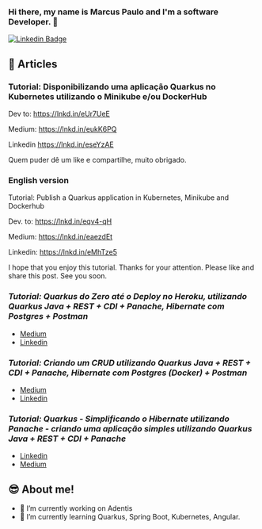 ### Hi there, my name is Marcus Paulo and I'm a software Developer. 👋

[![Linkedin Badge](https://img.shields.io/badge/-Marcus%20Paulo-18186f?style=flat-square&logo=Linkedin&logoColor=white&link=https://www.linkedin.com/in/marcuspaulo/)](https://www.linkedin.com/in/marcuspaulo/) 


## :blue_book: Articles

### Tutorial: Disponibilizando uma aplicação Quarkus no Kubernetes utilizando o Minikube e/ou DockerHub

Dev to:
https://lnkd.in/eUr7UeE

Medium:
https://lnkd.in/eukK6PQ

Linkedin
https://lnkd.in/eseYzAE

Quem puder dê um like e compartilhe, muito obrigado.


### English version
Tutorial: Publish a Quarkus application in Kubernetes, Minikube and Dockerhub

Dev. to: https://lnkd.in/eqv4-qH

Medium: https://lnkd.in/eaezdEt

Linkedin: https://lnkd.in/eMhTze5

I hope that you enjoy this tutorial. Thanks for your attention. Please like and share this post. See you soon.

### *Tutorial: Quarkus do Zero até o Deploy no Heroku, utilizando Quarkus Java + REST + CDI + Panache, Hibernate com Postgres + Postman*
 - [Medium](https://medium.com/@marcus.paulo/tutorial-quarkus-do-zero-at%C3%A9-o-deploy-no-heroku-utilizando-quarkus-java-rest-cdi-panache-8d702caf451f)
 - [Linkedin](https://www.linkedin.com/post/edit/6663592212456185856/)

### *Tutorial: Criando um CRUD utilizando Quarkus Java + REST + CDI + Panache, Hibernate com Postgres (Docker) + Postman*
 - [Medium](https://medium.com/@marcus.paulo/tutorial-criando-um-crud-utilizando-quarkus-java-rest-cdi-panache-hibernate-com-postgres-59793e0d7162)
 - [Linkedin](https://www.linkedin.com/post/edit/6610201209796124672/)

### *Tutorial: Quarkus - Simplificando o Hibernate utilizando Panache - criando uma aplicação simples utilizando Quarkus Java + REST + CDI + Panache*
 - [Linkedin](https://www.linkedin.com/pulse/tutorial-quarkus-simplificando-o-hibernate-panache-da-silva-melo/?trackingId=ZKDzZVAhSyCmZDMvGo1n%2BA%3D%3D)
 - [Medium](https://medium.com/@marcus.paulo/tutorial-quarkus-simplificando-o-hibernate-utilizando-panache-criando-uma-aplica%C3%A7%C3%A3o-simples-393134a58073?sk=1046041d2ca00fd384150de421d7a4d2)

## :sunglasses: About me!
- 🔭 I’m currently working on Adentis
- 🌱 I’m currently learning Quarkus, Spring Boot, Kubernetes, Angular. 
<!--
**marcuspaulo/marcuspaulo** is a ✨ _special_ ✨ repository because its `README.md` (this file) appears on your GitHub profile.

